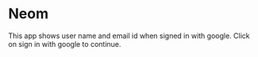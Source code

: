 # Neom
This app shows user name and email id when signed in with google.
Click on sign in with google to continue.
